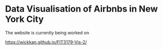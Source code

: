 # Data Visualisation of Airbnbs in New York City

The website is currently being worked on

https://wickkan.github.io/FIT3179-Vis-2/
